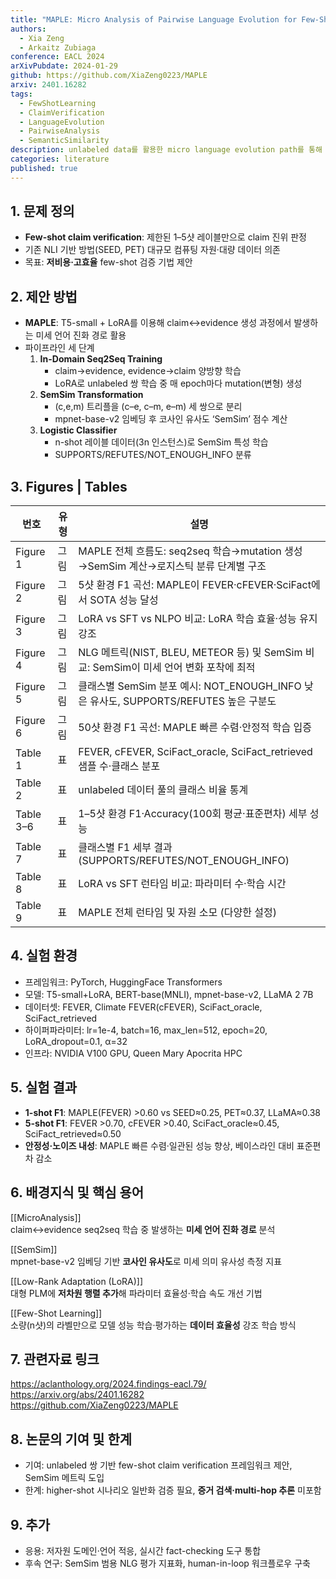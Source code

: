 ```yaml
---
title: "MAPLE: Micro Analysis of Pairwise Language Evolution for Few-Shot Claim Verification"
authors:
  - Xia Zeng
  - Arkaitz Zubiaga
conference: EACL 2024
arXivPubdate: 2024-01-29
github: https://github.com/XiaZeng0223/MAPLE
arxiv: 2401.16282
tags:
  - FewShotLearning
  - ClaimVerification
  - LanguageEvolution
  - PairwiseAnalysis
  - SemanticSimilarity
description: unlabeled data를 활용한 micro language evolution path를 통해 few-shot 환경에서 주장 검증 성능을 향상시키는 혁신적 접근법
categories: literature
published: true
---
```


## 1. 문제 정의
- **Few-shot claim verification**: 제한된 1–5샷 레이블만으로 claim 진위 판정  
- 기존 NLI 기반 방법(SEED, PET) 대규모 컴퓨팅 자원·대량 데이터 의존  
- 목표: **저비용·고효율** few-shot 검증 기법 제안

## 2. 제안 방법
- **MAPLE**: T5-small + LoRA를 이용해 claim↔evidence 생성 과정에서 발생하는 미세 언어 진화 경로 활용  
- 파이프라인 세 단계  
  1. **In-Domain Seq2Seq Training**  
     - claim→evidence, evidence→claim 양방향 학습  
     - LoRA로 unlabeled 쌍 학습 중 매 epoch마다 mutation(변형) 생성  
  2. **SemSim Transformation**  
     - (c,e,m) 트리플을 (c–e, c–m, e–m) 세 쌍으로 분리  
     - mpnet-base-v2 임베딩 후 코사인 유사도 ‘SemSim’ 점수 계산  
  3. **Logistic Classifier**  
     - n-shot 레이블 데이터(3n 인스턴스)로 SemSim 특성 학습  
     - SUPPORTS/REFUTES/NOT_ENOUGH_INFO 분류  

## 3. Figures | Tables
| 번호     | 유형    | 설명                                                                                             |
|---------|-------|------------------------------------------------------------------------------------------------|
| Figure 1 | 그림   | MAPLE 전체 흐름도: seq2seq 학습→mutation 생성→SemSim 계산→로지스틱 분류 단계별 구조                    |
| Figure 2 | 그림   | 5샷 환경 F1 곡선: MAPLE이 FEVER·cFEVER·SciFact에서 SOTA 성능 달성                                  |
| Figure 3 | 그림   | LoRA vs SFT vs NLPO 비교: LoRA 학습 효율·성능 유지 강조                                           |
| Figure 4 | 그림   | NLG 메트릭(NIST, BLEU, METEOR 등) 및 SemSim 비교: SemSim이 미세 언어 변화 포착에 최적               |
| Figure 5 | 그림   | 클래스별 SemSim 분포 예시: NOT_ENOUGH_INFO 낮은 유사도, SUPPORTS/REFUTES 높은 구분도                |
| Figure 6 | 그림   | 50샷 환경 F1 곡선: MAPLE 빠른 수렴·안정적 학습 입증                                                |
| Table 1  | 표    | FEVER, cFEVER, SciFact_oracle, SciFact_retrieved 샘플 수·클래스 분포                                 |
| Table 2  | 표    | unlabeled 데이터 풀의 클래스 비율 통계                                                             |
| Table 3–6| 표    | 1–5샷 환경 F1·Accuracy(100회 평균·표준편차) 세부 성능                                               |
| Table 7  | 표    | 클래스별 F1 세부 결과 (SUPPORTS/REFUTES/NOT_ENOUGH_INFO)                                           |
| Table 8  | 표    | LoRA vs SFT 런타임 비교: 파라미터 수·학습 시간                                                    |
| Table 9  | 표    | MAPLE 전체 런타임 및 자원 소모 (다양한 설정)                                                        |

## 4. 실험 환경
- 프레임워크: PyTorch, HuggingFace Transformers  
- 모델: T5-small+LoRA, BERT-base(MNLI), mpnet-base-v2, LLaMA 2 7B  
- 데이터셋: FEVER, Climate FEVER(cFEVER), SciFact_oracle, SciFact_retrieved  
- 하이퍼파라미터: lr=1e-4, batch=16, max_len=512, epoch=20, LoRA_dropout=0.1, α=32  
- 인프라: NVIDIA V100 GPU, Queen Mary Apocrita HPC

## 5. 실험 결과
- **1-shot F1**: MAPLE(FEVER) >0.60 vs SEED≈0.25, PET≈0.37, LLaMA≈0.38  
- **5-shot F1**: FEVER >0.70, cFEVER >0.40, SciFact_oracle≈0.45, SciFact_retrieved≈0.50  
- **안정성·노이즈 내성**: MAPLE 빠른 수렴·일관된 성능 향상, 베이스라인 대비 표준편차 감소  

## 6. 배경지식 및 핵심 용어
[[MicroAnalysis]]  
claim↔evidence seq2seq 학습 중 발생하는 **미세 언어 진화 경로** 분석  

[[SemSim]]  
mpnet-base-v2 임베딩 기반 **코사인 유사도**로 미세 의미 유사성 측정 지표  

[[Low-Rank Adaptation (LoRA)]]  
대형 PLM에 **저차원 행렬 추가**해 파라미터 효율성·학습 속도 개선 기법  

[[Few-Shot Learning]]  
소량(n샷)의 라벨만으로 모델 성능 학습·평가하는 **데이터 효율성** 강조 학습 방식  

## 7. 관련자료 링크
https://aclanthology.org/2024.findings-eacl.79/  
https://arxiv.org/abs/2401.16282  
https://github.com/XiaZeng0223/MAPLE  

## 8. 논문의 기여 및 한계
- 기여: unlabeled 쌍 기반 few-shot claim verification 프레임워크 제안, SemSim 메트릭 도입  
- 한계: higher-shot 시나리오 일반화 검증 필요, **증거 검색·multi-hop 추론** 미포함  

## 9. 추가
- 응용: 저자원 도메인·언어 적응, 실시간 fact-checking 도구 통합  
- 후속 연구: SemSim 범용 NLG 평가 지표화, human-in-loop 워크플로우 구축  
